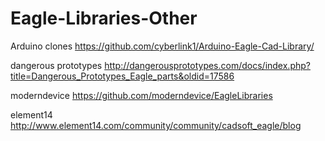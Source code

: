 # Eagle-Libraries-Other

Arduino clones
https://github.com/cyberlink1/Arduino-Eagle-Cad-Library/

dangerous prototypes
http://dangerousprototypes.com/docs/index.php?title=Dangerous_Prototypes_Eagle_parts&oldid=17586

moderndevice
https://github.com/moderndevice/EagleLibraries

element14
http://www.element14.com/community/community/cadsoft_eagle/blog
